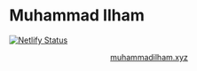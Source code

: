 # Muhammad Ilham
[![Netlify Status](https://api.netlify.com/api/v1/badges/e2fef08a-43eb-4606-b8b7-0c85158c1988/deploy-status)](https://app.netlify.com/sites/optimistic-ardinghelli-c44f42/deploys)
<p align="center"><a href="https://muhammadilham.xyz">muhammadilham.xyz</a></p>

